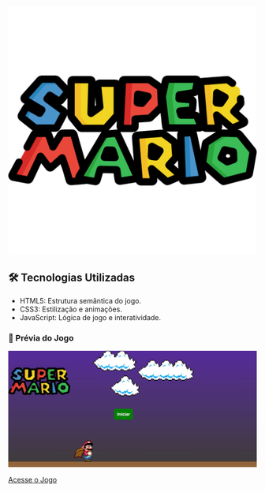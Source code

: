 <p align="center">
<img src="assets/img/superMario.png" alt="Super Mario">
</p>

## 🛠️ Tecnologias Utilizadas
 - HTML5: Estrutura semântica do jogo.
 - CSS3: Estilização e animações.
 - JavaScript: Lógica de jogo e interatividade.

### 📸 Prévia do Jogo

<p align="center">
<img style="width:800px" src="assets/cap tela.jpg" alt="Super Mario">
</p>

<a target="_blank" href="https://joomdeveloper.github.io/Game-do-Mario/">Acesse o Jogo</a>
